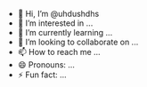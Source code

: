 - 👋 Hi, I’m @uhdushdhs
- 👀 I’m interested in ...
- 🌱 I’m currently learning ...
- 💞️ I’m looking to collaborate on ...
- 📫 How to reach me ...
- 😄 Pronouns: ...
- ⚡ Fun fact: ...

<!---
uhdushdhs/uhdushdhs is a ✨ special ✨ repository because its `README.md` (this file) appears on your GitHub profile.
You can click the Preview link to take a look at your changes.
--->
